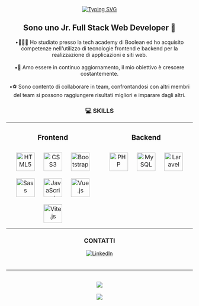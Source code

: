<div align="center">
  <a href="https://git.io/typing-svg"><img src="https://readme-typing-svg.demolab.com?font=Fira+Code&size=32&duration=4000&pause=1000&color=E26AFF&width=435&lines=Ciao+a+tutti+%F0%9F%91%8B%F0%9F%8F%BB;Sono+Samuel;Benvenuti+sul+mio+profilo" alt="Typing SVG" /></a>
</div>

## <div align="center"> Sono uno Jr. Full Stack Web Developer 🚀</div>

<div align="center">•👨🏻‍💻 Ho studiato presso la tech academy di Boolean ed ho acquisito competenze nell'utilizzo di tecnologie frontend e backend per la realizzazione di applicazioni e siti web.</div>
<br>
<div align="center">•🌱 Amo essere in continuo aggiornamento, il mio obiettivo è crescere costantemente.</div>
<br>
<div align="center">•⚽️ Sono contento di collaborare in team, confrontandosi con altri membri del team si possono raggiungere risultati migliori e imparare dagli altri.</div>


### <div align="center">💻 SKILLS</div>

<div align="center">
<table><tr><td valign="top" width="50%">
  
  ### <div align="center">Frontend</div>  
  
<div align="center">  
<a href="https://en.wikipedia.org/wiki/HTML5" target="_blank"><img style="margin: 10px" src="https://upload.wikimedia.org/wikipedia/commons/thumb/6/61/HTML5_logo_and_wordmark.svg/640px-HTML5_logo_and_wordmark.svg.png" alt="HTML5" height="50" /></a>
<a href="https://www.w3schools.com/css/" target="_blank"><img style="margin: 10px" src="https://upload.wikimedia.org/wikipedia/commons/thumb/d/d5/CSS3_logo_and_wordmark.svg/1200px-CSS3_logo_and_wordmark.svg.png" alt="CSS3" height="50" /></a> 
<a href="https://getbootstrap.com/docs/5.3/getting-started/introduction/" target="_blank"><img style="margin: 10px" src="https://cdn-icons-png.flaticon.com/512/5968/5968672.png" alt="Bootstrap" height="50" /></a>
<a href="https://sass-lang.com/" target="_blank"><img style="margin: 10px" src="https://www.freecodecamp.org/news/content/images/2022/04/sass-image.png" alt="Sass" height="50" /></a> 
<a href="https://www.javascript.com/" target="_blank"><img style="margin: 10px" src="https://upload.wikimedia.org/wikipedia/commons/thumb/6/6a/JavaScript-logo.png/800px-JavaScript-logo.png" alt="JavaScript" height="50" /></a>  
<a href="https://vuejs.org/" target="_blank"><img style="margin: 10px" src="https://upload.wikimedia.org/wikipedia/commons/thumb/9/95/Vue.js_Logo_2.svg/1200px-Vue.js_Logo_2.svg.png" alt="Vue.js" height="50" /></a>  
<a href="https://vitejs.dev/" target="_blank"><img style="margin: 10px" src="https://vitejs.dev/logo-with-shadow.png" alt="Vite.js" height="50" /></a> 
</div>
</td>
  
<td valign="top" width="50%">
  
### <div align="center">Backend</div>  
<div align="center">  
<a href="https://www.php.net/" target="_blank"><img style="margin: 10px" src="https://upload.wikimedia.org/wikipedia/commons/thumb/2/27/PHP-logo.svg/260px-PHP-logo.svg.png" alt="PHP" height="50" /></a>  
<a href="https://www.mysql.com/" target="_blank"><img style="margin: 10px" src="https://www.geekandjob.com/uploads/wiki/eceb15684d4183c66f73c1a9bb777eef708b2b66.png" alt="MySQL" height="50" /></a>   
<a href="https://laravel.com/" target="_blank"><img style="margin: 10px" src="https://upload.wikimedia.org/wikipedia/commons/thumb/9/9a/Laravel.svg/1200px-Laravel.svg.png" alt="Laravel" height="50" /></a>  
</div>
</td>
</tr>
</table>  
</div> 


### <div align="center">CONTATTI</div>
<div align="center">
<a href="https://www.linkedin.com/in/samuel-immerso-03a968235/" target="_blank">
<img src=https://img.shields.io/badge/linkedin-%231E77B5.svg?&style=for-the-badge&logo=linkedin&logoColor=white alt=LinkedIn style="margin-bottom: 5px;" />
</a>  
</div>

<br />

<hr />

<br />

<div align="center"><img src="https://komarev.com/ghpvc/?username=Samuelimmerso&style=for-the-badge&color=F47B22" /></div>
<br />
<div align="center"><img src="https://img.shields.io/github/followers/Samuelimmerso?label=follow&style=social" /></div>
